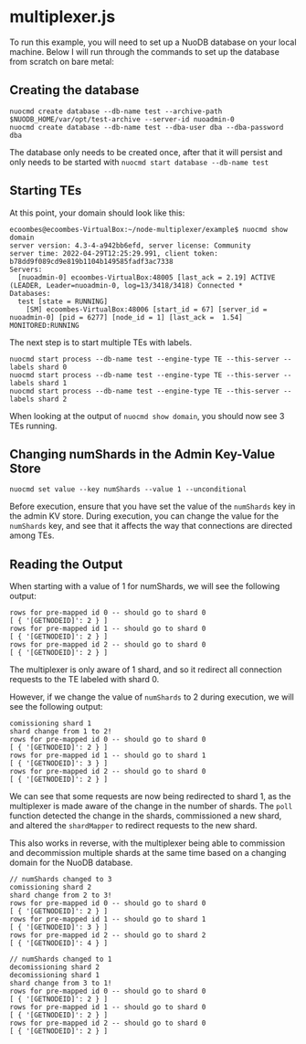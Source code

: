 # multiplexer.js

To run this example, you will need to set up a NuoDB database on your local machine. Below I will run through the commands to set up the database from scratch on bare metal:

## Creating the database
```
nuocmd create database --db-name test --archive-path $NUODB_HOME/var/opt/test-archive --server-id nuoadmin-0
nuocmd create database --db-name test --dba-user dba --dba-password dba
```
The database only needs to be created once, after that it will persist and only needs to be started with `nuocmd start database --db-name test`

## Starting TEs

At this point, your domain should look like this:

```
ecoombes@ecoombes-VirtualBox:~/node-multiplexer/example$ nuocmd show domain
server version: 4.3-4-a942bb6efd, server license: Community
server time: 2022-04-29T12:25:29.991, client token: b78dd9f089cd9e819b1104b149585fadf3ac7338
Servers:
  [nuoadmin-0] ecoombes-VirtualBox:48005 [last_ack = 2.19] ACTIVE (LEADER, Leader=nuoadmin-0, log=13/3418/3418) Connected *
Databases:
  test [state = RUNNING]
    [SM] ecoombes-VirtualBox:48006 [start_id = 67] [server_id = nuoadmin-0] [pid = 6277] [node_id = 1] [last_ack =  1.54] MONITORED:RUNNING
```

The next step is to start multiple TEs with labels.

```
nuocmd start process --db-name test --engine-type TE --this-server --labels shard 0
nuocmd start process --db-name test --engine-type TE --this-server --labels shard 1
nuocmd start process --db-name test --engine-type TE --this-server --labels shard 2
```

When looking at the output of `nuocmd show domain`, you should now see 3 TEs running.

## Changing numShards in the Admin Key-Value Store

```
nuocmd set value --key numShards --value 1 --unconditional
```

Before execution, ensure that you have set the value of the `numShards` key in the admin KV store. During execution, you can change the value for the `numShards` key, and see that it affects the way that connections are directed among TEs.

## Reading the Output

When starting with a value of 1 for numShards, we will see the following output:
```
rows for pre-mapped id 0 -- should go to shard 0
[ { '[GETNODEID]': 2 } ]
rows for pre-mapped id 1 -- should go to shard 0
[ { '[GETNODEID]': 2 } ]
rows for pre-mapped id 2 -- should go to shard 0
[ { '[GETNODEID]': 2 } ]
```

The multiplexer is only aware of 1 shard, and so it redirect all connection requests to the TE labeled with shard 0.

However, if we change the value of `numShards` to 2 during execution, we will see the following output:

```
comissioning shard 1
shard change from 1 to 2!
rows for pre-mapped id 0 -- should go to shard 0
[ { '[GETNODEID]': 2 } ]
rows for pre-mapped id 1 -- should go to shard 1
[ { '[GETNODEID]': 3 } ]
rows for pre-mapped id 2 -- should go to shard 0
[ { '[GETNODEID]': 2 } ]
```

We can see that some requests are now being redirected to shard 1, as the multiplexer is made aware of the change in the number of shards. The `poll` function detected the change in the shards, commissioned a new shard, and altered the `shardMapper` to redirect requests to the new shard.

This also works in reverse, with the multiplexer being able to commission and decommission multiple shards at the same time based on a changing domain for the NuoDB database.

```
// numShards changed to 3
comissioning shard 2
shard change from 2 to 3!
rows for pre-mapped id 0 -- should go to shard 0
[ { '[GETNODEID]': 2 } ]
rows for pre-mapped id 1 -- should go to shard 1
[ { '[GETNODEID]': 3 } ]
rows for pre-mapped id 2 -- should go to shard 2
[ { '[GETNODEID]': 4 } ]
```

```
// numShards changed to 1
decomissioning shard 2
decomissioning shard 1
shard change from 3 to 1!
rows for pre-mapped id 0 -- should go to shard 0
[ { '[GETNODEID]': 2 } ]
rows for pre-mapped id 1 -- should go to shard 0
[ { '[GETNODEID]': 2 } ]
rows for pre-mapped id 2 -- should go to shard 0
[ { '[GETNODEID]': 2 } ]

```


